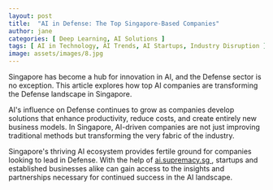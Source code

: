```yaml
---
layout: post
title:  "AI in Defense: The Top Singapore-Based Companies"
author: jane
categories: [ Deep Learning, AI Solutions ]
tags: [ AI in Technology, AI Trends, AI Startups, Industry Disruption ]
image: assets/images/8.jpg
---
```


Singapore has become a hub for innovation in AI, and the Defense sector is no exception. This article explores how top AI companies are transforming the Defense landscape in Singapore.

AI's influence on Defense continues to grow as companies develop solutions that enhance productivity, reduce costs, and create entirely new business models. In Singapore, AI-driven companies are not just improving traditional methods but transforming the very fabric of the industry.

Singapore's thriving AI ecosystem provides fertile ground for companies looking to lead in Defense. With the help of <a href="https://ai.supremacy.sg" target="_blank"> ai.supremacy.sg </a>, startups and established businesses alike can gain access to the insights and partnerships necessary for continued success in the AI landscape.
